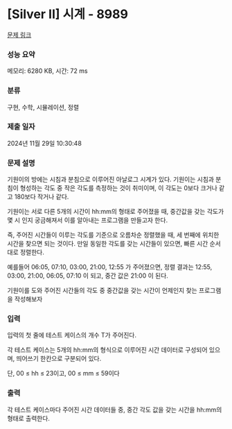 # [Silver II] 시계 - 8989 

[문제 링크](https://www.acmicpc.net/problem/8989) 

### 성능 요약

메모리: 6280 KB, 시간: 72 ms

### 분류

구현, 수학, 시뮬레이션, 정렬

### 제출 일자

2024년 11월 29일 10:30:48

### 문제 설명

<p>기원이의 방에는 시침과 분침으로 이루어진 아날로그 시계가 있다. 기원이는 시침과 분침이 형성하는 각도 중 작은 각도를 측정하는 것이 취미이며, 이 각도는 0보다 크거나 같고 180보다 작거나 같다.</p>

<p>기원이는 서로 다른 5개의 시간이 hh:mm의 형태로 주어졌을 때, 중간값을 갖는 각도가 몇 시 인지 궁금해져서 이를 알아내는 프로그램을 만들고자 한다.</p>

<p>즉, 주어진 시간들이 이루는 각도를 기준으로 오름차순 정렬했을 때, 세 번째에 위치한 시간을 찾으면 되는 것이다.<span style="font-family:Arial,"Helvetica Neue",Helvetica,Tahoma,sans-serif"> 만일 동일한 각도를 갖는 시간들이 있으면, 빠른 시간 순서대로 정렬한다.</span></p>

<p>예를들어 06:05, 07:10, 03:00, 21:00, 12:55 가 주어졌으면, 정렬 결과는 12:55, 03:00, 21:00, 06:05, 07:10 이 되고, 중간 값은 21:00 이 된다.</p>

<p>기원이를 도와 주어진 시간들의 각도 중 중간값을 갖는 시간이 언제인지 찾는 프로그램을 작성해보자</p>

### 입력 

 <p>입력의 첫 줄에 테스트 케이스의 개수 T가 주어진다.</p>

<p>각 테스트 케이스는 5개의 hh:mm의 형식으로 이루어진 시간 데이터로 구성되어 있으며, 띄어쓰기 한칸으로 구분되어 있다.</p>

<p>단, 00 ≤ hh ≤ 23이고, 00 ≤ mm ≤ 59이다</p>

### 출력 

 <p>각 테스트 케이스마다 주어진 시간 데이터들 중, 중간 각도 값을 갖는 시간을 hh:mm의 형태로 출력한다.</p>

